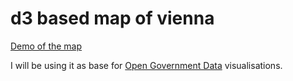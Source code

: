 # d3 based map of vienna

[Demo of the map](http://sifu.io/d3-vienna)

I will be using it as base for [Open Government Data](http://data.wien.gv.at/) 
visualisations.
